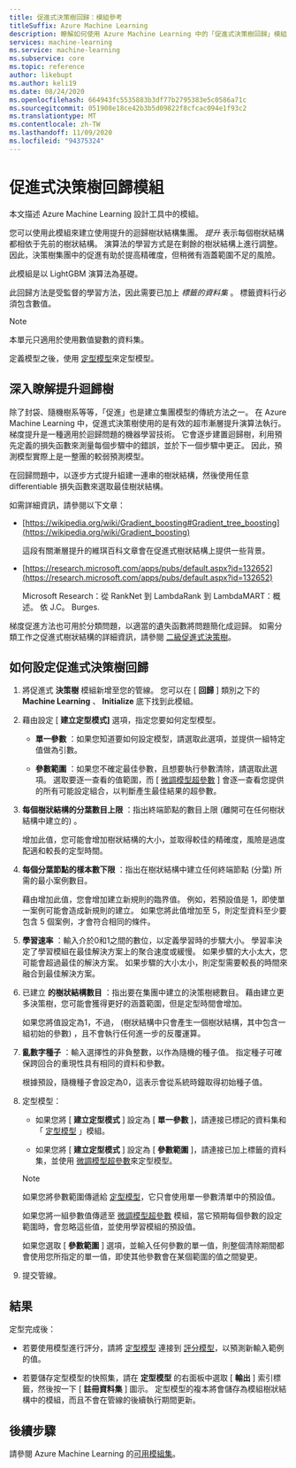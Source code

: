 ```yaml
---
title: 促進式決策樹回歸：模組參考
titleSuffix: Azure Machine Learning
description: 瞭解如何使用 Azure Machine Learning 中的「促進式決策樹回歸」模組，利用提升來建立迴歸樹狀結構的集團。
services: machine-learning
ms.service: machine-learning
ms.subservice: core
ms.topic: reference
author: likebupt
ms.author: keli19
ms.date: 08/24/2020
ms.openlocfilehash: 664943fc5535883b3df77b2795383e5c0586a71c
ms.sourcegitcommit: 051908e18ce42b3b5d09822f8cfcac094e1f93c2
ms.translationtype: MT
ms.contentlocale: zh-TW
ms.lasthandoff: 11/09/2020
ms.locfileid: "94375324"
---
```

# <a name="boosted-decision-tree-regression-module"></a>促進式決策樹回歸模組

本文描述 Azure Machine Learning 設計工具中的模組。

您可以使用此模組來建立使用提升的迴歸樹狀結構集團。 *提升* 表示每個樹狀結構都相依于先前的樹狀結構。 演算法的學習方式是在剩餘的樹狀結構上進行調整。 因此，決策樹集團中的促進有助於提高精確度，但稍微有涵蓋範圍不足的風險。  

此模組是以 LightGBM 演算法為基礎。
  
此回歸方法是受監督的學習方法，因此需要已加上 *標籤的資料集* 。 標籤資料行必須包含數值。  

> [!NOTE]
> 本單元只適用於使用數值變數的資料集。  

定義模型之後，使用 [定型模型](./train-model.md)來定型模型。

  
## <a name="more-about-boosted-regression-trees"></a>深入瞭解提升迴歸樹  

除了封袋、隨機樹系等等，「促進」也是建立集團模型的傳統方法之一。  在 Azure Machine Learning 中，促進式決策樹使用的是有效的超市漸層提升演算法執行。 梯度提升是一種適用於迴歸問題的機器學習技術。 它會逐步建置迴歸樹，利用預先定義的損失函數來測量每個步驟中的錯誤，並於下一個步驟中更正。 因此，預測模型實際上是一整團的較弱預測模型。  
  
在回歸問題中，以逐步方式提升組建一連串的樹狀結構，然後使用任意 differentiable 損失函數來選取最佳樹狀結構。  
  
如需詳細資訊，請參閱以下文章：  
  
+ [https://wikipedia.org/wiki/Gradient_boosting#Gradient_tree_boosting](https://wikipedia.org/wiki/Gradient_boosting)

    這段有關漸層提升的維琪百科文章會在促進式樹狀結構上提供一些背景。 
  
-  [https://research.microsoft.com/apps/pubs/default.aspx?id=132652](https://research.microsoft.com/apps/pubs/default.aspx?id=132652)  

    Microsoft Research：從 RankNet 到 LambdaRank 到 LambdaMART：概述。 依 J.C。 Burges.

梯度促進方法也可用於分類問題，以適當的遺失函數將問題簡化成迴歸。 如需分類工作之促進式樹狀結構的詳細資訊，請參閱 [二級促進式決策樹](./two-class-boosted-decision-tree.md)。  

## <a name="how-to-configure-boosted-decision-tree-regression"></a>如何設定促進式決策樹回歸

1.  將促進式 **決策樹** 模組新增至您的管線。 您可以在 [ **回歸** ] 類別之下的 **Machine Learning** 、 **Initialize** 底下找到此模組。 
  
2.  藉由設定 [ **建立定型模式]** 選項，指定您要如何定型模型。  
  
    -   **單一參數** ：如果您知道要如何設定模型，請選取此選項，並提供一組特定值做為引數。 
     
    -   **參數範圍** ：如果您不確定最佳參數，且想要執行參數清除，請選取此選項。 選取要逐一查看的值範圍，而 [ [微調模型超參數](tune-model-hyperparameters.md) ] 會逐一查看您提供的所有可能設定組合，以判斷產生最佳結果的超參數。    
   
  
3. **每個樹狀結構的分葉數目上限** ：指出終端節點的數目上限 (離開可在任何樹狀結構中建立的) 。  

    增加此值，您可能會增加樹狀結構的大小，並取得較佳的精確度，風險是過度配適和較長的定型時間。  

4. **每個分葉節點的樣本數下限** ：指出在樹狀結構中建立任何終端節點 (分葉) 所需的最小案例數目。

    藉由增加此值，您會增加建立新規則的臨界值。 例如，若預設值是 1，即使單一案例可能會造成新規則的建立。 如果您將此值增加至 5，則定型資料至少要包含 5 個案例，才會符合相同的條件。

5. **學習速率** ：輸入介於0和1之間的數位，以定義學習時的步驟大小。 學習率決定了學習模組在最佳解決方案上的聚合速度或緩慢。 如果步驟的大小太大，您可能會超過最佳的解決方案。 如果步驟的大小太小，則定型需要較長的時間來融合到最佳解決方案。

6. 已建立 **的樹狀結構數目** ：指出要在集團中建立的決策樹總數目。 藉由建立更多決策樹，您可能會獲得更好的涵蓋範圍，但是定型時間會增加。

    如果您將值設定為1，不過， (樹狀結構中只會產生一個樹狀結構，其中包含一組初始的參數) ，且不會執行任何進一步的反覆運算。

7. **亂數字種子** ：輸入選擇性的非負整數，以作為隨機的種子值。 指定種子可確保跨回合的重現性具有相同的資料和參數。

    根據預設，隨機種子會設定為0，這表示會從系統時鐘取得初始種子值。
  

9. 定型模型：

    + 如果您將 [ **建立定型模式** ] 設定為 [ **單一參數** ]，請連接已標記的資料集和「 [定型模型](train-model.md) 」模組。  
  
    + 如果您將 [ **建立定型模式** ] 設定為 [ **參數範圍** ]，請連接已加上標籤的資料集，並使用 [微調模型超參數](tune-model-hyperparameters.md)來定型模型。  
  
    > [!NOTE]
    > 
    > 如果您將參數範圍傳遞給 [定型模型](train-model.md)，它只會使用單一參數清單中的預設值。  
    > 
    > 如果您將一組參數值傳遞至 [微調模型超參數](tune-model-hyperparameters.md) 模組，當它預期每個參數的設定範圍時，會忽略這些值，並使用學習模組的預設值。  
    > 
    > 如果您選取 [ **參數範圍** ] 選項，並輸入任何參數的單一值，則整個清除期間都會使用您所指定的單一值，即使其他參數會在某個範圍的值之間變更。
    

10. 提交管線。  
  
## <a name="results"></a>結果

定型完成後：

+ 若要使用模型進行評分，請將 [定型模型](train-model.md) 連接到 [評分模型](./score-model.md)，以預測新輸入範例的值。

+ 若要儲存定型模型的快照集，請在 **定型模型** 的右面板中選取 [ **輸出** ] 索引標籤，然後按一下 [ **註冊資料集** ] 圖示。 定型模型的複本將會儲存為模組樹狀結構中的模組，而且不會在管線的後續執行期間更新。

## <a name="next-steps"></a>後續步驟

請參閱 Azure Machine Learning 的[可用模組集](module-reference.md)。 
